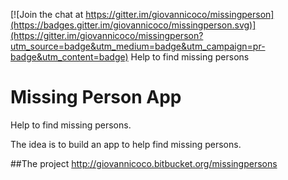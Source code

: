 [![Join the chat at https://gitter.im/giovannicoco/missingperson](https://badges.gitter.im/giovannicoco/missingperson.svg)](https://gitter.im/giovannicoco/missingperson?utm_source=badge&utm_medium=badge&utm_campaign=pr-badge&utm_content=badge)
Help to find missing persons

# Missing Person App
Help to find missing persons.

The idea is to build an app to help find missing persons.

##The project
http://giovannicoco.bitbucket.org/missingpersons
